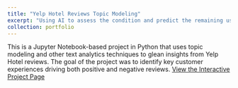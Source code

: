 ```yaml
---
title: "Yelp Hotel Reviews Topic Modeling"
excerpt: "Using AI to assess the condition and predict the remaining useful life of road assets to inform contract bid pricing <br/><img src='/images/YelpProject.png' width=500 height=300>"
collection: portfolio
---
```


This is a Jupyter Notebook-based project in Python that uses topic modeling and other text analytics techniques to glean insights from Yelp Hotel reviews. The goal of the project was to identify key customer experiences driving both positive and negative reviews.
<a href='https://www.matthewnicoletta.com/Yelp_Hotel_NLP.html'>View the Interactive Project Page</a>
